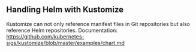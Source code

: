 ## Handling Helm with Kustomize

Kustomize can not only reference manifest files in Git repositories but also reference Helm repositories.
Documentation:
https://github.com/kubernetes-sigs/kustomize/blob/master/examples/chart.md
